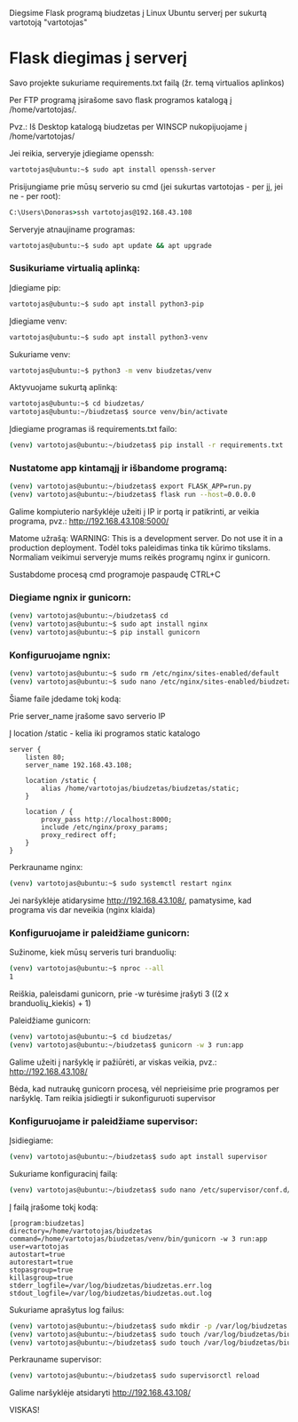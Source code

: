 Diegsime Flask programą biudzetas į Linux Ubuntu serverį per sukurtą vartotoją "vartotojas"

# Flask diegimas į serverį

Savo projekte sukuriame requirements.txt failą (žr. temą virtualios aplinkos)

Per FTP programą įsirašome savo flask programos katalogą į /home/vartotojas/.

Pvz.:
Iš Desktop katalogą biudzetas per WINSCP nukopijuojame į /home/vartotojas/

Jei reikia, serveryje įdiegiame openssh:
```bash
vartotojas@ubuntu:~$ sudo apt install openssh-server
```

Prisijungiame prie mūsų serverio su cmd (jei sukurtas vartotojas - per jį, jei ne - per root):
```cmd
C:\Users\Donoras>ssh vartotojas@192.168.43.108
```

Serveryje atnaujiname programas:
```bash
vartotojas@ubuntu:~$ sudo apt update && apt upgrade  
```

### Susikuriame virtualią aplinką:

Įdiegiame pip:
```bash
vartotojas@ubuntu:~$ sudo apt install python3-pip
```
Įdiegiame venv:
```bash
vartotojas@ubuntu:~$ sudo apt install python3-venv
```
Sukuriame venv:
```bash
vartotojas@ubuntu:~$ python3 -m venv biudzetas/venv
```
Aktyvuojame sukurtą aplinką:
```bash
vartotojas@ubuntu:~$ cd biudzetas/
vartotojas@ubuntu:~/biudzetas$ source venv/bin/activate
```
Įdiegiame programas iš requirements.txt failo:
```bash
(venv) vartotojas@ubuntu:~/biudzetas$ pip install -r requirements.txt
```

### Nustatome app kintamąjį ir išbandome programą:

```bash
(venv) vartotojas@ubuntu:~/biudzetas$ export FLASK_APP=run.py
(venv) vartotojas@ubuntu:~/biudzetas$ flask run --host=0.0.0.0
```

Galime kompiuterio naršyklėje užeiti į IP ir portą ir patikrinti, ar veikia programa, pvz.:
http://192.168.43.108:5000/

Matome užrašą:
WARNING: This is a development server. Do not use it in a production deployment.
Todėl toks paleidimas tinka tik kūrimo tikslams. Normaliam veikimui serveryje mums reikės programų nginx ir gunicorn.

Sustabdome procesą cmd programoje paspaudę CTRL+C

### Diegiame ngnix ir gunicorn:
```bash
(venv) vartotojas@ubuntu:~/biudzetas$ cd
(venv) vartotojas@ubuntu:~$ sudo apt install nginx
(venv) vartotojas@ubuntu:~$ pip install gunicorn
```

### Konfiguruojame ngnix:
```bash
(venv) vartotojas@ubuntu:~$ sudo rm /etc/nginx/sites-enabled/default
(venv) vartotojas@ubuntu:~$ sudo nano /etc/nginx/sites-enabled/biudzetas
```

Šiame faile įdedame tokį kodą:

Prie server_name įrašome savo serverio IP

Į location /static - kelia iki programos static katalogo

```
server {
    listen 80;
    server_name 192.168.43.108;

    location /static {
        alias /home/vartotojas/biudzetas/biudzetas/static;
    }

    location / {
        proxy_pass http://localhost:8000;
        include /etc/nginx/proxy_params;
        proxy_redirect off;
    }
}

```

Perkrauname nginx:
```bash
(venv) vartotojas@ubuntu:~$ sudo systemctl restart nginx
```

Jei naršyklėje atidarysime http://192.168.43.108/, pamatysime, kad programa vis dar neveikia (nginx klaida)

### Konfiguruojame ir paleidžiame gunicorn:
Sužinome, kiek mūsų serveris turi branduolių:
```bash
(venv) vartotojas@ubuntu:~$ nproc --all
1
```
Reiškia, paleisdami gunicorn, prie -w turėsime įrašyti 3 ((2 x branduolių_kiekis) + 1)

Paleidžiame gunicorn:
```bash
(venv) vartotojas@ubuntu:~$ cd biudzetas/
(venv) vartotojas@ubuntu:~/biudzetas$ gunicorn -w 3 run:app
```

Galime užeiti į naršyklę ir pažiūrėti, ar viskas veikia, pvz.: http://192.168.43.108/

Bėda, kad nutraukę gunicorn procesą, vėl neprieisime prie programos per naršyklę. Tam reikia įsidiegti ir sukonfiguruoti supervisor

### Konfiguruojame ir paleidžiame supervisor:
Įsidiegiame:
```bash
(venv) vartotojas@ubuntu:~/biudzetas$ sudo apt install supervisor
```
Sukuriame konfiguracinį failą:
```bash
(venv) vartotojas@ubuntu:~/biudzetas$ sudo nano /etc/supervisor/conf.d/biudzetas.conf 
```
Į failą įrašome tokį kodą:
```
[program:biudzetas]                                                    
directory=/home/vartotojas/biudzetas
command=/home/vartotojas/biudzetas/venv/bin/gunicorn -w 3 run:app
user=vartotojas
autostart=true
autorestart=true
stopasgroup=true
killasgroup=true
stderr_logfile=/var/log/biudzetas/biudzetas.err.log
stdout_logfile=/var/log/biudzetas/biudzetas.out.log
```

Sukuriame aprašytus log failus:
```bash
(venv) vartotojas@ubuntu:~/biudzetas$ sudo mkdir -p /var/log/biudzetas
(venv) vartotojas@ubuntu:~/biudzetas$ sudo touch /var/log/biudzetas/biudzetas.err.log
(venv) vartotojas@ubuntu:~/biudzetas$ sudo touch /var/log/biudzetas/biudzetas.out.log
```

Perkrauname supervisor:
```bash
(venv) vartotojas@ubuntu:~/biudzetas$ sudo supervisorctl reload
```

Galime naršyklėje atsidaryti http://192.168.43.108/

VISKAS!